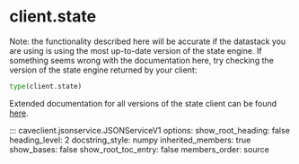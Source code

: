 # client.state

Note: the functionality described here will be accurate if the datastack you are using
is using the most up-to-date version of the state engine. If something seems
wrong with the documentation here, try checking the version of the state
engine returned by your client:

```python
type(client.state)
```

Extended documentation for all versions of the state client can be found
[here](../extended_api/state.md).

::: caveclient.jsonservice.JSONServiceV1
    options:
        show_root_heading: false
        heading_level: 2
        docstring_style: numpy
        inherited_members: true
        show_bases: false
        show_root_toc_entry: false
        members_order: source
